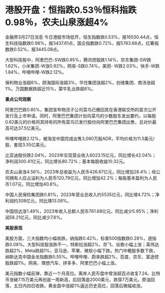# 港股开盘：恒指跌0.53％恒科指跌0.98％，农夫山泉涨超4%

金融界3月27日消息
今日港股市场低开，恒生指数跌0.53%，报16530.44点，恒生科技指数跌0.98%，报3437.61点，国企指数跌0.72%，报5783.68点，红筹指数跌0.52%，报3445.08点。

大型科技股中，阿里巴巴-SW跌0.85%，腾讯控股跌1.14%，京东集团-SW跌1.62%，小米集团-W涨0.92%，网易-S跌0.74%，美团-
W跌2.03%，快手-W跌1.84%，哔哩哔哩-W跌2.12%。

保利物业涨超6%，颐海国际涨超3%，华住集团涨超2%，创维集团、商汤涨超1%。万国数据跌超近15%，蒙牛乳业跌超6%。

**重点公司观察**

阿里巴巴跌0.85%，集团宣布物流子公司菜鸟已撤回其在香港联交所的首次公开发行及上市申请。同时，阿里巴巴集团计划向菜鸟的少数股东发出要约，以每股0.62美元的价格将其持有的所有菜鸟已发行股份向阿里巴巴集团出售，总对价最高可达37.5亿美元。

哔哩哔哩跌2.12%，被淘宝中国完成出售3,080万股ADR，平均价格为11.5美元/股，套现3.55亿美元。

比亚迪股份跌2.04%，2023年实现营业收入6023.15亿元，同比增长42.04%；净利润300.41亿元，同比增长80.72%；基本每股收益10.32元。

农夫山泉涨4.56%，2023年总收益为人民币426.67亿元，同比增加28.4%；母公司拥有人应占溢利为人民币120.79亿元，同比增加42.2%；每股基本盈利为人民币1.07元，同比增加40.8%。

中国人民保险集团跌0.81%，2023年营业总收入约5535亿元，同比增4.72%；净利润约308亿元，同比降13.08%。

中国信达涨1.49%，2023年收入总额人民币761.68亿元，同比减少5.95%；净利润58.21亿元，同比减少7.8%。

**美股表现**

美股方面，三大指数均小幅收跌，纳指跌0.42%，标普500指数跌0.28%，道指跌0.08%。大型科技股涨跌不一，特斯拉涨超2%，奈飞、谷歌小幅上涨；英伟达跌超2%，Meta跌超1%，亚马逊、苹果、微软小幅下跌。热门中概股多数下跌，纳斯达克中国金龙指数跌0.55%。哔哩哔哩、蔚来跌超2%，百度、京东、富途控股跌超1%。网易、理想汽车、拼多多、阿里巴巴小幅上涨。

美元指数小幅反弹，靠近一个月高位。离岸人民币盘中曾涨超百点收复7.24。比特币涨破7.15万美元再创逾一周新高，后回落逾2000美元、跌穿7万美元。原油回落，五日内四日收跌。黄金盘中涨超1%逼近历史高位，回落后微幅收涨。

